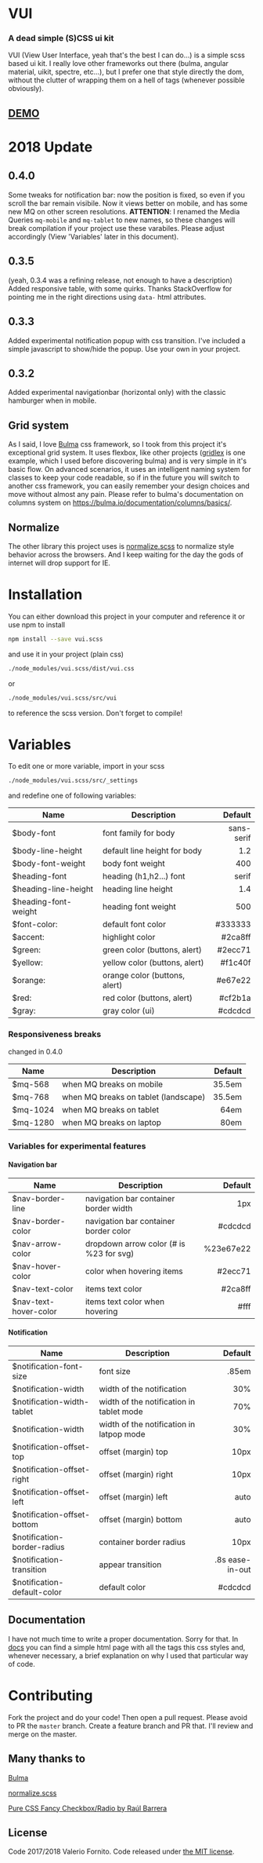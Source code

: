 # VUI
### A dead simple (S)CSS ui kit

VUI (View User Interface, yeah that's the best I can do...) is a simple scss based ui kit. I really love other frameworks out there (bulma, angular material, uikit, spectre, etc...), but I prefer one that style directly the dom, without the clutter of wrapping them on a hell of tags (whenever possible obviously).

## [DEMO](https://kennyrulez.github.io/vui)

# 2018 Update
## 0.4.0
Some tweaks for notification bar: now the position is fixed, so even if you scroll the bar remain visibile. 
Now it views better on mobile, and has some new MQ on other screen resolutions.
**ATTENTION**: I renamed the Media Queries `mq-mobile` and `mq-tablet` to new names, so these changes will break compilation if your project use these varabiles. Please adjust accordingly (View 'Variables' later in this document).

## 0.3.5
(yeah, 0.3.4 was a refining release, not enough to have a description)
Added responsive table, with some quirks. Thanks StackOverflow for pointing me in the right directions using `data-` html attributes.

## 0.3.3
Added experimental notification popup with css transition. I've included a simple javascript to show/hide the popup. Use your own in your project.

## 0.3.2
Added experimental navigationbar (horizontal only) with the classic hamburger when in mobile.

## Grid system
As I said, I love [Bulma](https://bulma.io) css framework, so I took from this project it's exceptional grid system.
It uses flexbox, like other projects ([gridlex](http://gridlex.devlint.fr) is one example, which I used before discovering bulma) and is very simple in it's basic flow. On advanced scenarios, it uses an intelligent naming system for classes to keep your code readable, so if in the future you will switch to another css framework, you can easily remember your design choices and move without almost any pain.
Please refer to bulma's documentation on columns system on https://bulma.io/documentation/columns/basics/.

## Normalize
The other library this project uses is [normalize.scss](https://github.com/JohnAlbin/normalize-scss) to normalize style behavior across the browsers. And I keep waiting for the day the gods of internet will drop support for IE.

# Installation
You can either download this project in your computer and reference it or use npm to install
```sh
npm install --save vui.scss
```
and use it in your project (plain css)
```sh
./node_modules/vui.scss/dist/vui.css
```
or
```sh
./node_modules/vui.scss/src/vui
```
to reference the scss version. Don't forget to compile!

# Variables
To edit one or more variable, import in your scss
```sh
./node_modules/vui.scss/src/_settings
```
and redefine one of following variables:

| Name                      | Description                   | Default       |
| --------------------------|------------------------------ | -------------:|
| $body-font                | font family for body          | sans-serif    |
| $body-line-height         | default line height for body  | 1.2           |
| $body-font-weight         | body font weight              | 400           |
| $heading-font             | heading (h1,h2...) font       | serif         |
| $heading-line-height      | heading line height           | 1.4           |
| $heading-font-weight      | heading font weight           | 500           |
| $font-color:              | default font color            | #333333       |
| $accent:                  | highlight color               | #2ca8ff       |
| $green:                   | green color (buttons, alert)  | #2ecc71       |
| $yellow:                  | yellow color (buttons, alert) | #f1c40f       |
| $orange:                  | orange color (buttons, alert) | #e67e22       |
| $red:                     | red color (buttons, alert)    | #cf2b1a       |
| $gray:                    | gray color (ui)               | #cdcdcd       |

### Responsiveness breaks
changed in 0.4.0

| Name                      | Description                           | Default       |
| --------------------------|-------------------------------------- | -------------:|
| $mq-568                   | when MQ breaks on mobile              | 35.5em        |
| $mq-768                   | when MQ breaks on tablet (landscape)  | 35.5em        |
| $mq-1024                  | when MQ breaks on tablet              | 64em          |
| $mq-1280                  | when MQ breaks on laptop              | 80em          |

### Variables for experimental features
#### Navigation bar
| Name                      | Description                            | Default       |
| --------------------------|----------------------------------------| -------------:|
| $nav-border-line          | navigation bar container border width  | 1px           |
| $nav-border-color         | navigation bar container border color  | #cdcdcd       |
| $nav-arrow-color          | dropdown arrow color (# is %23 for svg)| %23e67e22     |
| $nav-hover-color          | color when hovering items              | #2ecc71       |
| $nav-text-color           | items text color                       | #2ca8ff       |
| $nav-text-hover-color     | items text color when hovering         | #fff          |

#### Notification
| Name                          | Description                                   | Default           |
| ------------------------------|-----------------------------------------------| -----------------:|
| $notification-font-size       | font size                                     | .85em             |
| $notification-width           | width of the notification                     | 30%               |
| $notification-width-tablet    | width of the notification in tablet mode      | 70%               |
| $notification-width           | width of the notification in latpop mode      | 30%               |
| $notification-offset-top      | offset (margin) top                           | 10px              |
| $notification-offset-right    | offset (margin) right                         | 10px              |
| $notification-offset-left     | offset (margin) left                          | auto              |
| $notification-offset-bottom   | offset (margin) bottom                        | auto              |
| $notification-border-radius   | container border radius                       | 10px              |
| $notification-transition      | appear transition                             | .8s ease-in-out   |
| $notification-default-color   | default color                                 | #cdcdcd           |

## Documentation

I have not much time to write a proper documentation. Sorry for that. In [docs](docs) you can find a simple html page with all the tags this css styles and, whenever necessary, a brief explanation on why I used that particular way of code.

# Contributing
Fork the project and do your code! Then open a pull request. Please avoid to PR the `master` branch. Create a feature branch and PR that. I'll review and merge on the master.

## Many thanks to
[Bulma](https://bulma.io)

[normalize.scss](https://github.com/JohnAlbin/normalize-scss)

[Pure CSS Fancy Checkbox/Radio by Raúl Barrera](https://codepen.io/raubaca/pen/ONzBxP)

## License
Code 2017/2018 Valerio Fornito. Code released under [the MIT license](https://github.com/kennyrulez/vui/blob/master/LICENSE).
